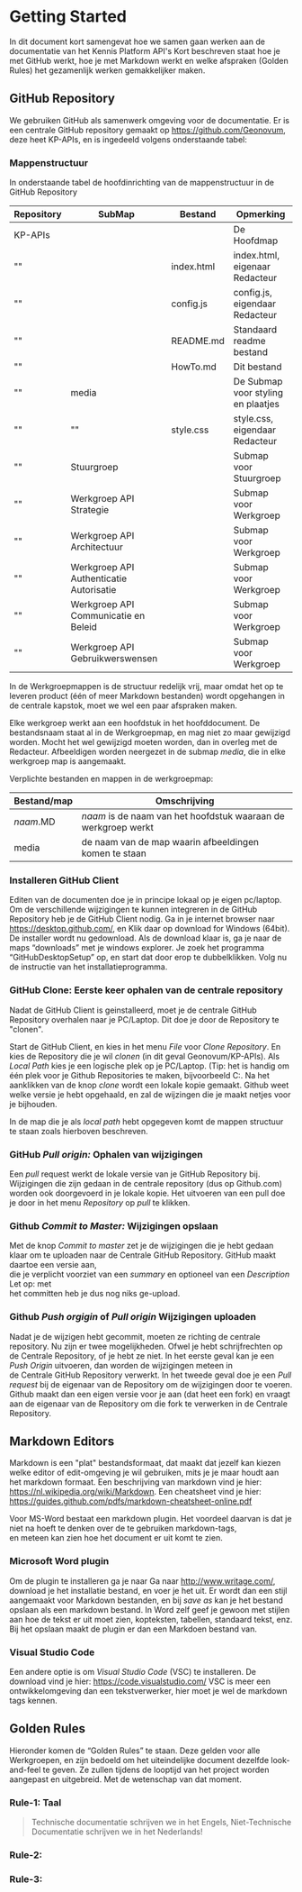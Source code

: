 # Getting Started

In dit document kort samengevat hoe we samen gaan werken aan de documentatie van
het Kennis Platform API's Kort beschreven staat hoe je met GitHub werkt, hoe je
met Markdown werkt en welke afspraken (Golden Rules) het gezamenlijk werken
gemakkelijker maken.

## GitHub Repository

We gebruiken GitHub als samenwerk omgeving voor de documentatie. Er is een
centrale GitHub repository gemaakt op https://github.com/Geonovum, deze heet
KP-APIs, en is ingedeeld volgens onderstaande tabel:

### Mappenstructuur

In onderstaande tabel de hoofdinrichting van de mappenstructuur in de GitHub
Repository

| Repository | SubMap                                  | Bestand    | Opmerking                          |
|------------|-----------------------------------------|------------|------------------------------------|
| KP-APIs    |                                         |            | De Hoofdmap                        |
| ""         |                                         | index.html | index.html, eigenaar Redacteur     |
| ""         |                                         | config.js  | config.js, eigendaar Redacteur     |
| ""         |                                         | README.md  | Standaard readme bestand           |
| ""         |                                         | HowTo.md   | Dit bestand                        |
| ""         | media                                   |            | De Submap voor styling en plaatjes |
| ""         | ""                                      | style.css  | style.css, eigendaar Redacteur     |
| ""         | Stuurgroep                              |            | Submap voor Stuurgroep             |
| ""         | Werkgroep API Strategie                 |            | Submap voor Werkgroep              |
| ""         | Werkgroep API Architectuur              |            | Submap voor Werkgroep              |
| ""         | Werkgroep API Authenticatie Autorisatie |            | Submap voor Werkgroep              |
| ""         | Werkgroep API Communicatie en Beleid    |            | Submap voor Werkgroep              |
| ""         | Werkgroep API Gebruikwerswensen         |            | Submap voor Werkgroep              |

In de Werkgroepmappen is de structuur redelijk vrij, maar omdat het op te
leveren product (één of meer Markdown bestanden) wordt opgehangen in de centrale
kapstok, moet we wel een paar afspraken maken.

Elke werkgroep werkt aan een hoofdstuk in het hoofddocument. De bestandsnaam
staat al in de Werkgroepmap, en mag niet zo maar gewijzigd worden. Mocht het wel
gewijzigd moeten worden, dan in overleg met de Redacteur. Afbeeldigen worden
neergezet in de submap *media*, die in elke werkgroep map is aangemaakt.

Verplichte bestanden en mappen in de werkgroepmap:

| Bestand/map | Omschrijving                                                   |
|-------------|----------------------------------------------------------------|
| *naam*.MD   | *naam* is de naam van het hoofdstuk waaraan de werkgroep werkt |
| media       | de naam van de map waarin afbeeldingen komen te staan          |

### Installeren GitHub Client

Editen van de documenten doe je in principe lokaal op je eigen pc/laptop. Om de
verschillende wijzigingen te kunnen integreren in de GitHub Repository heb je de
GitHub Client nodig. Ga in je internet browser naar https://desktop.github.com/,
en Klik daar op download for Windows (64bit). De installer wordt nu gedownload.
Als de download klaar is, ga je naar de maps “downloads” met je windows
explorer. Je zoek het programma “GitHubDesktopSetup” op, en start dat door erop
te dubbelklikken. Volg nu de instructie van het installatieprogramma.

### GitHub Clone: Eerste keer ophalen van de centrale repository

Nadat de GitHub Client is geinstalleerd, moet je de centrale GitHub Repository
overhalen naar je PC/Laptop. Dit doe je door de Repository te "clonen".

Start de GitHub Client, en kies in het menu *File* voor *Clone Repository*.
En kies de Repository die je wil *clonen* (in dit geval Geonovum/KP-APIs). Als
*Local Path* kies je een logische plek op je PC/Laptop. (Tip: het is handig om
één plek voor je Github Repositories te maken, bijvoorbeeld C:. Na het
aanklikken van de knop *clone* wordt een lokale kopie gemaakt. Github weet
welke versie je hebt opgehaald, en zal de wijzingen die je maakt netjes voor je
bijhouden.

In de map die je als *local path* hebt opgegeven komt de mappen structuur te
staan zoals hierboven beschreven.

### GitHub *Pull origin:* Ophalen van wijzigingen

Een *pull* request werkt de lokale versie van je GitHub Repository bij.
Wijzigingen die zijn gedaan in de centrale repository (dus op Github.com) worden
ook doorgevoerd in je lokale kopie. Het uitvoeren van een pull doe je door in
het menu *Repository* op *pull* te klikken.

### Github *Commit to Master:* Wijzigingen opslaan

Met de knop *Commit to master*  zet je de wijzigingen die je hebt gedaan klaar 
om te uploaden naar de Centrale GitHub Repository. GitHub maakt daartoe een versie aan,  
die je verplicht voorziet van een *summary* en optioneel van een *Description* Let op: met  
het committen heb je dus nog niks ge-upload.

### Github *Push orgigin* of *Pull origin* Wijzigingen uploaden

Nadat je de wijzigen hebt gecommit, moeten ze richting de centrale repository. Nu zijn er
twee mogelijkheden. Ofwel je hebt schrijfrechten op de Centrale Repository, of je hebt ze niet.
In het eerste geval kan je een *Push Origin* uitvoeren, dan worden de wijzigingen meteen in  
de Centrale GitHub Repository verwerkt. In het tweede geval doe je een *Pull request* bij de eigenaar
van de Repository om de wijzigingen door te voeren. Github maakt dan een eigen versie voor je aan 
(dat heet een fork) en vraagt aan de eigenaar van de Repository om die fork te verwerken in de 
Centrale Repository.  

## Markdown Editors

Markdown is een "plat" bestandsformaat, dat maakt dat jezelf kan kiezen welke
editor of edit-omgeving je wil gebruiken, mits je je maar houdt aan het markdown
formaat. Een beschrijving van markdown vind je hier: https://nl.wikipedia.org/wiki/Markdown.
Een cheatsheet vind je hier: https://guides.github.com/pdfs/markdown-cheatsheet-online.pdf

Voor MS-Word bestaat een markdown plugin. Het voordeel daarvan is dat je niet na
hoeft te denken over de te gebruiken markdown-tags,  
en meteen kan zien hoe het document er uit komt te zien.

### Microsoft Word plugin

Om de plugin te installeren ga je naar Ga naar http://www.writage.com/, download
je het installatie bestand, en voer je het uit. Er wordt dan een stijl aangemaakt voor 
Markdown bestanden, en bij *save as* kan je het bestand opslaan als een markdown bestand.
In Word zelf geef je gewoon met stijlen aan hoe de tekst er uit moet zien, kopteksten,
tabellen, standaard tekst, enz. Bij het opslaan maakt de plugin er dan een Markdoen bestand
van.

### Visual Studio Code

Een andere optie is om *Visual Studio Code* (VSC) te installeren. De download
vind je hier: https://code.visualstudio.com/ VSC is meer een ontwikkelomgeving
dan een tekstverwerker, hier moet je wel de markdown tags kennen.

## Golden Rules

Hieronder komen de “Golden Rules” te staan. Deze gelden voor alle Werkgroepen,
en zijn bedoeld om het uiteindelijke document dezelfde look-and-feel te geven.
Ze zullen tijdens de looptijd van het project worden aangepast en uitgebreid.
Met de wetenschap van dat moment.

### Rule-1: Taal
>Technische documentatie schrijven we in het Engels, 
>Niet-Technische Documentatie schrijven we in het Nederlands!

### Rule-2:

### Rule-3:

